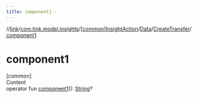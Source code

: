 ```yaml
---
title: component1 -
---
```

//[link](../../../../index.md)/[com.tink.model.insights](../../../index.md)/[[common]InsightAction](../../index.md)/[Data](../index.md)/[CreateTransfer](index.md)/[component1](component1.md)



# component1  
[common]  
Content  
operator fun [component1](component1.md)(): [String](https://kotlinlang.org/api/latest/jvm/stdlib/kotlin/-string/index.html)?  



